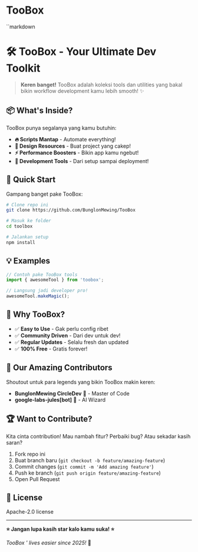 # TooBox
``markdown
# 🛠️ TooBox - Your Ultimate Dev Toolkit

> **Keren banget!** TooBox adalah koleksi tools dan utilities yang bakal bikin workflow development kamu lebih smooth! ✨

## 📦 What's Inside?

TooBox punya segalanya yang kamu butuhin:

- **🔥 Scripts Mantap** - Automate everything!
- **🎨 Design Resources** - Buat project yang cakep!
- **⚡ Performance Boosters** - Bikin app kamu ngebut!
- **🔧 Development Tools** - Dari setup sampai deployment!

## 🚀 Quick Start

Gampang banget pake TooBox:

```bash
# Clone repo ini
git clone https://github.com/BunglonMewing/TooBox

# Masuk ke folder
cd toolbox

# Jalankan setup
npm install
```

## 💡 Examples

```javascript
// Contoh pake TooBox tools
import { awesomeTool } from 'toobox';

// Langsung jadi developer pro!
awesomeTool.makeMagic();
```

## 🎯 Why TooBox?

- ✅ **Easy to Use** - Gak perlu config ribet
- ✅ **Community Driven** - Dari dev untuk dev!
- ✅ **Regular Updates** - Selalu fresh dan updated
- ✅ **100% Free** - Gratis forever!

## 👥 Our Amazing Contributors

Shoutout untuk para legends yang bikin TooBox makin keren:

- **BunglonMewing CircleDev** 🦎 - Master of Code
- **google-labs-jules[bot]** 🤖 - AI Wizard

## 🏆 Want to Contribute?

Kita cinta contribution! Mau nambah fitur? Perbaiki bug? Atau sekadar kasih saran?

1. Fork repo ini
2. Buat branch baru (`git checkout -b feature/amazing-feature`)
3. Commit changes (`git commit -m 'Add amazing feature'`)
4. Push ke branch (`git push origin feature/amazing-feature`)
5. Open Pull Request

## 📄 License
Apache-2.0 license

---

**⭐ Jangan lupa kasih star kalo kamu suka! ⭐**

*TooBox ' lives easier since 2025!* 🚀
```
